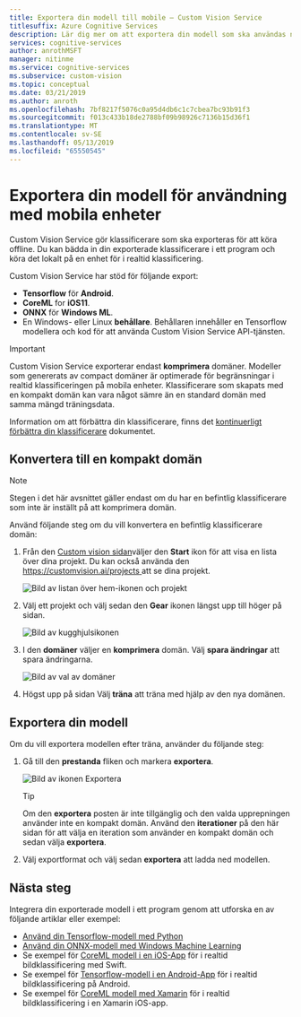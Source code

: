 ```yaml
---
title: Exportera din modell till mobile – Custom Vision Service
titlesuffix: Azure Cognitive Services
description: Lär dig mer om att exportera din modell som ska användas när mobila program.
services: cognitive-services
author: anrothMSFT
manager: nitinme
ms.service: cognitive-services
ms.subservice: custom-vision
ms.topic: conceptual
ms.date: 03/21/2019
ms.author: anroth
ms.openlocfilehash: 7bf8217f5076c0a95d4db6c1c7cbea7bc93b91f3
ms.sourcegitcommit: f013c433b18de2788bf09b98926c7136b15d36f1
ms.translationtype: MT
ms.contentlocale: sv-SE
ms.lasthandoff: 05/13/2019
ms.locfileid: "65550545"
---
```

# <a name="export-your-model-for-use-with-mobile-devices"></a>Exportera din modell för användning med mobila enheter

Custom Vision Service gör klassificerare som ska exporteras för att köra offline. Du kan bädda in din exporterade klassificerare i ett program och köra det lokalt på en enhet för i realtid klassificering.

Custom Vision Service har stöd för följande export:

* __Tensorflow__ för __Android__.
* __CoreML__ for __iOS11__.
* __ONNX__ för __Windows ML__.
* En Windows- eller Linux __behållare__. Behållaren innehåller en Tensorflow modellera och kod för att använda Custom Vision Service API-tjänsten. 

> [!IMPORTANT]
> Custom Vision Service exporterar endast __komprimera__ domäner. Modeller som genererats av compact domäner är optimerade för begränsningar i realtid klassificeringen på mobila enheter. Klassificerare som skapats med en kompakt domän kan vara något sämre än en standard domän med samma mängd träningsdata.
>
> Information om att förbättra din klassificerare, finns det [kontinuerligt förbättra din klassificerare](getting-started-improving-your-classifier.md) dokumentet.

## <a name="convert-to-a-compact-domain"></a>Konvertera till en kompakt domän

> [!NOTE]
> Stegen i det här avsnittet gäller endast om du har en befintlig klassificerare som inte är inställt på att komprimera domän.

Använd följande steg om du vill konvertera en befintlig klassificerare domän:

1. Från den [Custom vision sidan](https://customvision.ai)väljer den __Start__ ikon för att visa en lista över dina projekt. Du kan också använda den [ https://customvision.ai/projects ](https://customvision.ai/projects) att se dina projekt.

    ![Bild av listan över hem-ikonen och projekt](./media/export-your-model/projects-list.png)

2. Välj ett projekt och välj sedan den __Gear__ ikonen längst upp till höger på sidan.

    ![Bild av kugghjulsikonen](./media/export-your-model/gear-icon.png)

3. I den __domäner__ väljer en __komprimera__ domän. Välj __spara ändringar__ att spara ändringarna.

    ![Bild av val av domäner](./media/export-your-model/domains.png)

4. Högst upp på sidan Välj __träna__ att träna med hjälp av den nya domänen.

## <a name="export-your-model"></a>Exportera din modell

Om du vill exportera modellen efter träna, använder du följande steg:

1. Gå till den **prestanda** fliken och markera __exportera__. 

    ![Bild av ikonen Exportera](./media/export-your-model/export.png)

    > [!TIP]
    > Om den __exportera__ posten är inte tillgänglig och den valda upprepningen använder inte en kompakt domän. Använd den __iterationer__ på den här sidan för att välja en iteration som använder en kompakt domän och sedan välja __exportera__.

2. Välj exportformat och välj sedan __exportera__ att ladda ned modellen.

## <a name="next-steps"></a>Nästa steg

Integrera din exporterade modell i ett program genom att utforska en av följande artiklar eller exempel:

* [Använd din Tensorflow-modell med Python](export-model-python.md)
* [Använd din ONNX-modell med Windows Machine Learning](custom-vision-onnx-windows-ml.md)
* Se exempel för [CoreML modell i en iOS-App](https://go.microsoft.com/fwlink/?linkid=857726) för i realtid bildklassificering med Swift.
* Se exempel för [Tensorflow-modell i en Android-App](https://github.com/Azure-Samples/cognitive-services-android-customvision-sample) för i realtid bildklassificering på Android.
* Se exempel för [CoreML modell med Xamarin](https://github.com/xamarin/ios-samples/tree/master/ios11/CoreMLAzureModel) för i realtid bildklassificering i en Xamarin iOS-app.
